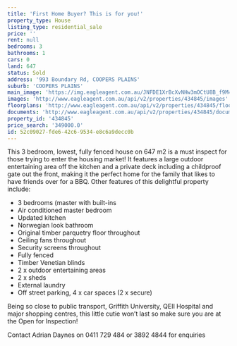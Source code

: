 ```yaml
---
title: 'First Home Buyer? This is for you!'
property_type: House
listing_type: residential_sale
price: ''
rent: null
bedrooms: 3
bathrooms: 1
cars: 0
land: 647
status: Sold
address: '993 Boundary Rd, COOPERS PLAINS'
suburb: 'COOPERS PLAINS'
main_image: 'https://img.eagleagent.com.au/JNFDE1XrBcXvNHw3mOCtU8B_f9M=/1280x854/smart/https://s3-us-west-2.amazonaws.com/eagleagent-orig/images/6818262/104186731-image-M.jpg'
images: 'http://www.eagleagent.com.au/api/v2/properties/434845/images'
floorplans: 'http://www.eagleagent.com.au/api/v2/properties/434845/floorplans'
documents: 'http://www.eagleagent.com.au/api/v2/properties/434845/documents'
property_id: '434845'
price_search: '349000.0'
id: 52c09027-fde6-42c6-9534-e8c6a9decc0b
---
```

This 3 bedroom, lowest, fully fenced house on 647 m2 is a must inspect for those trying to enter the housing market!  It features a large outdoor entertaining area off the kitchen and a private deck including a childproof gate out the front, making it the perfect home for the family that likes to have friends over for a BBQ.  Other features of this delightful property include:

 -  3 bedrooms (master with built-ins
 -  Air conditioned master bedroom
 -  Updated kitchen
 -  Norwegian look bathroom
 -  Original timber parquetry floor throughout
 -  Ceiling fans throughout
 -  Security screens throughout
 -  Fully fenced
 -  Timber Venetian blinds
 -  2 x outdoor entertaining areas
 -  2 x sheds
 -  External laundry
 -  Off street parking, 4 x car spaces (2 x secure)

Being so close to public transport, Griffith University, QEII Hospital and major shopping centres, this little cutie won’t last so make sure you are at the Open for Inspection!

Contact Adrian Daynes on 0411 729 484 or 3892 4844 for enquiries